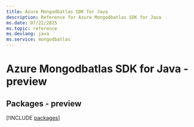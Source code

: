 ```yaml
---
title: Azure Mongodbatlas SDK for Java
description: Reference for Azure Mongodbatlas SDK for Java
ms.date: 07/22/2025
ms.topic: reference
ms.devlang: java
ms.service: mongodbatlas
---
```

# Azure Mongodbatlas SDK for Java - preview
## Packages - preview
[!INCLUDE [packages](mongodbatlas-index.md)]